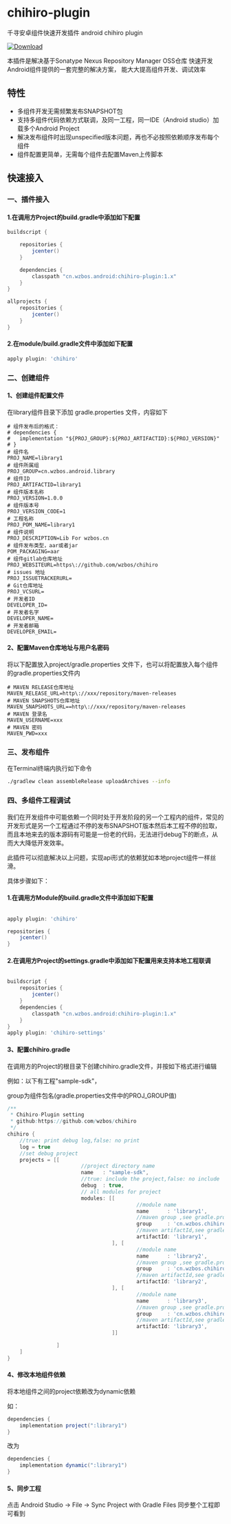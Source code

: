 # chihiro-plugin

千寻安卓组件快速开发插件 android chihiro plugin


 [ ![Download](https://api.bintray.com/packages/wuzongbo/maven/chihiro-plugin/images/download.svg) ](https://bintray.com/wuzongbo/maven/chihiro-plugin/_latestVersion)


本插件是解决基于Sonatype Nexus Repository Manager OSS仓库 快速开发Android组件提供的一套完整的解决方案，
能大大提高组件开发、调试效率

## 特性

* 多组件开发无需频繁发布SNAPSHOT包
* 支持多组件代码依赖方式联调，及同一工程，同一IDE（Android studio）加载多个Android Project
* 解决发布组件时出现unspecified版本问题，再也不必按照依赖顺序发布每个组件
* 组件配置更简单，无需每个组件去配置Maven上传脚本


## 快速接入

### 一、插件接入

#### 1.在调用方Project的build.gradle中添加如下配置

```gradle
buildscript {

    repositories {
        jcenter()
    }

    dependencies {
        classpath "cn.wzbos.android:chihiro-plugin:1.x"
    }
}

allprojects {
    repositories {
        jcenter()
    }
}
```

#### 2.在module/build.gradle文件中添加如下配置

```gradle
apply plugin: 'chihiro'
```

### 二、创建组件

#### 1、创建组件配置文件

在library组件目录下添加 gradle.properties 文件，内容如下

```properties
# 组件发布后的格式：
# dependencies {
#   implementation "${PROJ_GROUP}:${PROJ_ARTIFACTID}:${PROJ_VERSION}"
# }
# 组件名
PROJ_NAME=library1
# 组件所属组
PROJ_GROUP=cn.wzbos.android.library
# 组件ID
PROJ_ARTIFACTID=library1
# 组件版本名称
PROJ_VERSION=1.0.0
# 组件版本号
PROJ_VERSION_CODE=1
# 工程名称
PROJ_POM_NAME=library1
# 组件说明
PROJ_DESCRIPTION=Lib For wzbos.cn
# 组件发布类型，aar或者jar
POM_PACKAGING=aar
# 组件gitlab仓库地址
PROJ_WEBSITEURL=https\://github.com/wzbos/chihiro
# issues 地址
PROJ_ISSUETRACKERURL=
# Git仓库地址
PROJ_VCSURL=
# 开发者ID
DEVELOPER_ID=
# 开发者名字
DEVELOPER_NAME=
# 开发者邮箱
DEVELOPER_EMAIL=
```

#### 2、配置Maven仓库地址与用户名密码

将以下配置放入project/gradle.properties 文件下，也可以将配置放入每个组件的gradle.properties文件内

```properties
# MAVEN RELEASE仓库地址
MAVEN_RELEASE_URL=http\://xxx/repository/maven-releases
# MAVEN SNAPSHOTS仓库地址
MAVEN_SNAPSHOTS_URL==http\://xxx/repository/maven-releases
# MAVEN 登录名
MAVEN_USERNAME=xxx
# MAVEN 密码
MAVEN_PWD=xxx
```

### 三、发布组件

在Terminal终端内执行如下命令

```bash
./gradlew clean assembleRelease uploadArchives --info
```

### 四、多组件工程调试

我们在开发组件中可能依赖一个同时处于开发阶段的另一个工程内的组件，常见的开发形式是另一个工程通过不停的发布SNAPSHOT版本然后本工程不停的拉取，
而且本地来去的版本源码有可能是一份老的代码，无法进行debug下的断点，从而大大降低开发效率。

此插件可以彻底解决以上问题，实现api形式的依赖犹如本地project组件一样丝滑。

具体步骤如下：


#### 1.在调用方Module的build.gradle文件中添加如下配置

```gradle

apply plugin: 'chihiro'

repositories {
    jcenter()
}

```

#### 2.在调用方Project的settings.gradle中添加如下配置用来支持本地工程联调

```gradle

buildscript {
    repositories {
        jcenter()
    }
    dependencies {
        classpath "cn.wzbos.android:chihiro-plugin:1.x"
    }
}
apply plugin: 'chihiro-settings'
```

#### 3、配置chihiro.gradle

在调用方的Project的根目录下创建chihiro.gradle文件，并按如下格式进行编辑

例如：以下有工程"sample-sdk"，

group为组件包名(gradle.properties文件中的PROJ_GROUP值)


```gradle
/**
 * Chihiro-Plugin setting
 * github:https://github.com/wzbos/chihiro
 */
chihiro {
    //true: print debug log,false: no print
    log = true
    //set debug project
    projects = [[
                        //project directory name
                        name   : "sample-sdk",
                        //true: include the project,false: no include
                        debug  : true,
                        // all modules for project
                        modules: [[
                                          //module name
                                          name      : 'library1',
                                          //maven group ,see gradle.properties
                                          group     : 'cn.wzbos.chihiro.sample.sdk',
                                          //maven artifactId,see gradle.properties
                                          artifactId: 'library1',
                                  ], [
                                          //module name
                                          name      : 'library2',
                                          //maven group ,see gradle.properties
                                          group     : 'cn.wzbos.chihiro.sample.sdk',
                                          //maven artifactId,see gradle.properties
                                          artifactId: 'library2',
                                  ], [
                                          //module name
                                          name      : 'library3',
                                          //maven group ,see gradle.properties
                                          group     : 'cn.wzbos.chihiro.sample.sdk',
                                          //maven artifactId,see gradle.properties
                                          artifactId: 'library3',
                                  ]]

                ]
    ]
}
```

#### 4、修改本地组件依赖

将本地组件之间的project依赖改为dynamic依赖

如：

```gradle
dependencies {
    implementation project(":library1")
}
```

改为

```gradle
dependencies {
    implementation dynamic(":library1")
}
```

#### 5、同步工程
点击 Android Studio -> File -> Sync Project with Gradle Files 同步整个工程即可看到

